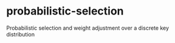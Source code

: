 # probabilistic-selection
Probabilistic selection and weight adjustment over a discrete key distribution
